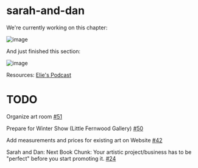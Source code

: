 # sarah-and-dan

We're currently working on this chapter:

![image](https://github.com/user-attachments/assets/8f6522f2-aaf9-40a3-963f-05d6d9c064ed)


And just finished this section:

![image](https://github.com/user-attachments/assets/e7e7c86f-1fe1-4d58-be9b-59dc14a7b146)


Resources:
[Elie's Podcast](https://music.youtube.com/playlist?list=PLEmN937yN2KaPx569bd4i6AOuJR3Uovxs&si=wHbfTo_KFuqT8IP6)


# TODO

Organize art room  [#51](https://github.com/pflagerd/sarah-and-dan/issues/51)

Prepare for Winter Show (Little Fernwood Gallery)  [#50](https://github.com/pflagerd/sarah-and-dan/issues/50)

Add measurements and prices for existing art on Website [#42](https://github.com/pflagerd/sarah-and-dan/issues/42)

Sarah and Dan: Next Book Chunk: Your artistic project/business has to be "perfect" before you start promoting it.  [#24](https://github.com/pflagerd/sarah-and-dan/issues/24)



